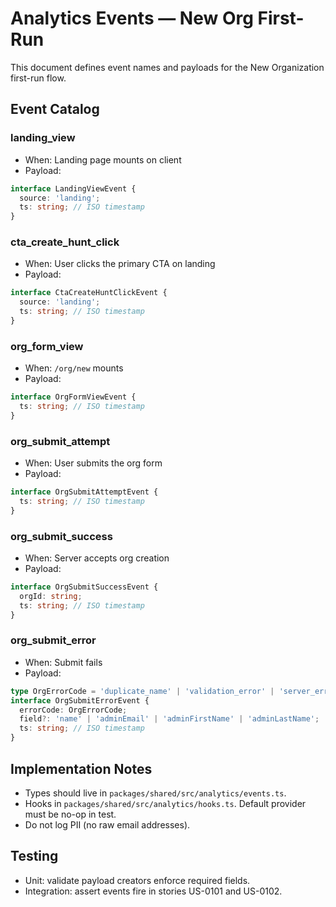 # Analytics Events — New Org First-Run

This document defines event names and payloads for the New Organization first-run flow.

## Event Catalog

### landing_view
- When: Landing page mounts on client
- Payload:
```ts
interface LandingViewEvent { 
  source: 'landing';
  ts: string; // ISO timestamp
}
```

### cta_create_hunt_click
- When: User clicks the primary CTA on landing
- Payload:
```ts
interface CtaCreateHuntClickEvent {
  source: 'landing';
  ts: string; // ISO timestamp
}
```

### org_form_view
- When: `/org/new` mounts
- Payload:
```ts
interface OrgFormViewEvent {
  ts: string; // ISO timestamp
}
```

### org_submit_attempt
- When: User submits the org form
- Payload:
```ts
interface OrgSubmitAttemptEvent {
  ts: string; // ISO timestamp
}
```

### org_submit_success
- When: Server accepts org creation
- Payload:
```ts
interface OrgSubmitSuccessEvent {
  orgId: string;
  ts: string; // ISO timestamp
}
```

### org_submit_error
- When: Submit fails
- Payload:
```ts
type OrgErrorCode = 'duplicate_name' | 'validation_error' | 'server_error';
interface OrgSubmitErrorEvent {
  errorCode: OrgErrorCode;
  field?: 'name' | 'adminEmail' | 'adminFirstName' | 'adminLastName';
  ts: string; // ISO timestamp
}
```

## Implementation Notes
- Types should live in `packages/shared/src/analytics/events.ts`.
- Hooks in `packages/shared/src/analytics/hooks.ts`. Default provider must be no-op in test.
- Do not log PII (no raw email addresses).

## Testing
- Unit: validate payload creators enforce required fields.
- Integration: assert events fire in stories US-0101 and US-0102.
